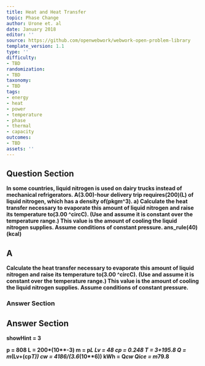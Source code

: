 ```yaml
---
title: Heat and Heat Transfer
topic: Phase Change
author: Urone et. al
date: January 2018
editor: ''
source: https://github.com/openwebwork/webwork-open-problem-library
template_version: 1.1
type: ''
difficulty:
- TBD
randomization:
- TBD
taxonomy:
- TBD
tags:
- energy
- heat
- power
- temperature
- phase
- thermal
- capacity
outcomes:
- TBD
assets: ''
---
```


## Question Section 

<b>
In some countries, liquid nitrogen is used on dairy trucks instead of mechanical refrigerators. A(3.00)-hour delivery trip requires(200)(L) of liquid nitrogen, which has a density of(pkgm^3).
a) Calculate the heat transfer necessary to evaporate this amount of liquid nitrogen and raise its temperature to(3.00 ^circC). (Use and assume it is constant over the temperature range.) This value is the amount of cooling the liquid nitrogen supplies. Assume conditions of constant pressure.
ans_rule(40)(kcal)

## A
Calculate the heat transfer necessary to evaporate this amount of liquid nitrogen and raise its temperature to(3.00 ^circC). (Use and assume it is constant over the temperature range.) This value is the amount of cooling the liquid nitrogen supplies. Assume conditions of constant pressure.
### Answer Section


## Answer Section

showHint = 3

p = 808
L = 200*(10**-3)
m = p*L
Lv = 48
cp = 0.248
T = 3+195.8
Q = m*(Lv+(cp*T))
cw = 4186/(3.6*(10**6))
kWh = Q*cw
Qice = m*79.8